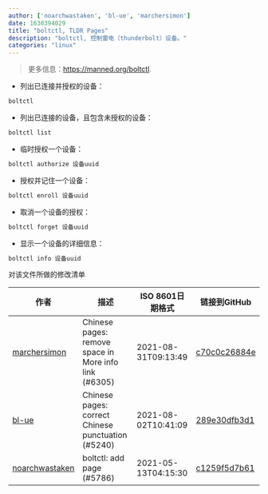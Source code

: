 ```yaml
---
author: ['noarchwastaken', 'bl-ue', 'marchersimon']
date: 1630394029
title: "boltctl, TLDR Pages"
description: "boltctl, 控制雷电（thunderbolt）设备。"
categories: "linux"
---
```

> 更多信息：<https://manned.org/boltctl>.

- 列出已连接并授权的设备：

```bash
boltctl
```

- 列出已连接的设备，且包含未授权的设备：

```bash
boltctl list
```

- 临时授权一个设备：

```bash
boltctl authorize 设备uuid
```

- 授权并记住一个设备：

```bash
boltctl enroll 设备uuid
```

- 取消一个设备的授权：

```bash
boltctl forget 设备uuid
```

- 显示一个设备的详细信息：

```bash
boltctl info 设备uuid
```
对该文件所做的修改清单


作者 | 描述 | ISO 8601日期格式 | 链接到GitHub
------|-----|-----|-----
[marchersimon](mailto:50295997+marchersimon@users.noreply.github.com) | Chinese pages: remove space in More info link (#6305) | 2021-08-31T09:13:49 | [c70c0c26884e](https://github.com/tldr-pages/tldr/commit/c70c0c26884ee74fabb640cd842d1e4c72d9df4b)
[bl-ue](mailto:54780737+bl-ue@users.noreply.github.com) | Chinese pages: correct Chinese punctuation (#5240) | 2021-08-02T10:41:09 | [289e30dfb3d1](https://github.com/tldr-pages/tldr/commit/289e30dfb3d1d73bade9e3610e12bfc90e9270ae)
[noarchwastaken](mailto:noarch@n0ar.ch) | boltctl: add page (#5786) | 2021-05-13T04:15:30 | [c1259f5d7b61](https://github.com/tldr-pages/tldr/commit/c1259f5d7b61191e72304efc5ec3409fb873021f)

